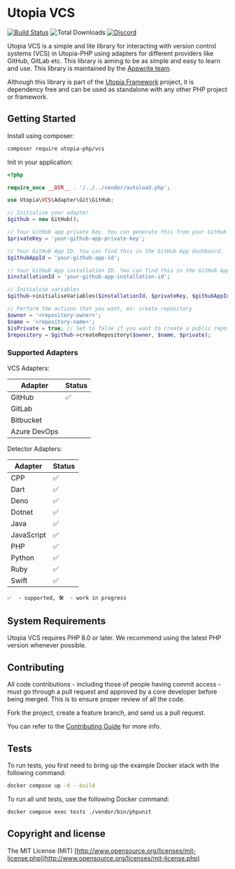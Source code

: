 # Utopia VCS

[![Build Status](https://travis-ci.org/utopia-php/vcs.svg?branch=master)](https://travis-ci.com/utopia-php/vcs)
![Total Downloads](https://img.shields.io/packagist/dt/utopia-php/vcs.svg)
[![Discord](https://img.shields.io/discord/564160730845151244?label=discord)](https://appwrite.io/discord)

Utopia VCS is a simple and lite library for interacting with version control systems (VCS) in Utopia-PHP using adapters for different providers like GitHub, GitLab etc. This library is aiming to be as simple and easy to learn and use. This library is maintained by the [Appwrite team](https://appwrite.io).

Although this library is part of the [Utopia Framework](https://github.com/utopia-php/framework) project, it is dependency free and can be used as standalone with any other PHP project or framework.

## Getting Started

Install using composer:
```bash
composer require utopia-php/vcs
```

Init in your application:
```php
<?php

require_once __DIR__ . '/../../vendor/autoload.php';

use Utopia\VCS\Adapter\Git\GitHub;

// Initialise your adapter
$github = new GitHub();

// Your GitHub app private key. You can generate this from your GitHub App settings.
$privateKey = 'your-github-app-private-key';

// Your GitHub App ID. You can find this in the GitHub App dashboard.
$githubAppId = 'your-github-app-id';

// Your GitHub App installation ID. You can find this in the GitHub App installation settings.
$installationId = 'your-github-app-installation-id';

// Initialise variables
$github->initialiseVariables($installationId, $privateKey, $githubAppId, 'github-username');

// Perform the actions that you want, ex: create repository
$owner = '<repository-owner>';
$name = '<repository-name>';
$isPrivate = true; // Set to false if you want to create a public repository
$repository = $github->createRepository($owner, $name, $private);
```

### Supported Adapters

VCS Adapters:

| Adapter | Status |
|---------|---------|
| GitHub | ✅ |
| GitLab |  |
| Bitbucket |  |
| Azure DevOps |  |

Detector Adapters:

| Adapter | Status |
|---------|---------|
| CPP | ✅ |
| Dart | ✅ |
| Deno | ✅ |
| Dotnet | ✅ |
| Java | ✅ |
| JavaScript | ✅ |
| PHP | ✅ |
| Python | ✅ |
| Ruby | ✅ |
| Swift | ✅ |

`✅  - supported, 🛠  - work in progress`

## System Requirements

Utopia VCS requires PHP 8.0 or later. We recommend using the latest PHP version whenever possible.


## Contributing

All code contributions - including those of people having commit access - must go through a pull request and approved by a core developer before being merged. This is to ensure proper review of all the code.

Fork the project, create a feature branch, and send us a pull request.

You can refer to the [Contributing Guide](CONTRIBUTING.md) for more info.

## Tests

To run tests, you first need to bring up the example Docker stack with the following command:

```bash
docker compose up -d --build
```

To run all unit tests, use the following Docker command:

```bash
docker compose exec tests ./vendor/bin/phpunit
```

## Copyright and license

The MIT License (MIT) [http://www.opensource.org/licenses/mit-license.php](http://www.opensource.org/licenses/mit-license.php)
